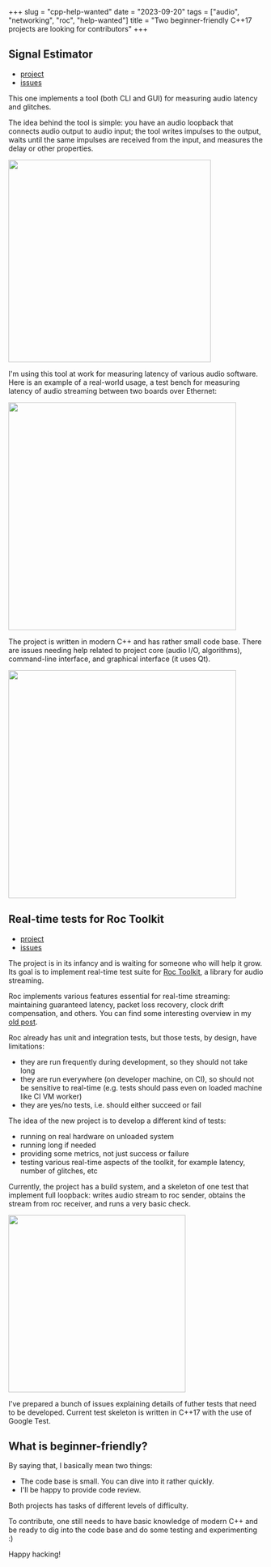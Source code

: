 +++
slug = "cpp-help-wanted"
date = "2023-09-20"
tags = ["audio", "networking", "roc", "help-wanted"]
title = "Two beginner-friendly C++17 projects are looking for contributors"
+++

## Signal Estimator

* [project](https://github.com/gavv/signal-estimator)
* [issues](https://github.com/gavv/signal-estimator/labels/help%20wanted)

This one implements a tool (both CLI and GUI) for measuring audio latency and glitches.

The idea behind the tool is simple: you have an audio loopback that connects audio output to audio input; the tool writes impulses to the output, waits until the same impulses are received from the input, and measures the delay or other properties.

<img src="/articles/cpp-help-wanted/signal_estimator.png" width="400px"/>

I'm using this tool at work for measuring latency of various audio software. Here is an example of a real-world usage, a test bench for measuring latency of audio streaming between two boards over Ethernet:

<img src="/articles/cpp-help-wanted/loopback_example.jpg" width="450px"/>

The project is written in modern C++ and has rather small code base. There are issues needing help related to project core (audio I/O, algorithms), command-line interface, and graphical interface (it uses Qt).

<img src="/articles/cpp-help-wanted/signal_estimator_gui.png" width="450px"/>

## Real-time tests for Roc Toolkit

* [project](https://github.com/roc-streaming/rt-tests)
* [issues](https://github.com/roc-streaming/rt-tests/labels/help%20wanted)

The project is in its infancy and is waiting for someone who will help it grow. Its goal is to implement real-time test suite for [Roc Toolkit](https://github.com/roc-streaming/roc-toolkit), a library for audio streaming.

Roc implements various features essential for real-time streaming: maintaining guaranteed latency, packet loss recovery, clock drift compensation, and others. You can find some interesting overview in my [old post](https://gavv.net/articles/new-network-transport/).

Roc already has unit and integration tests, but those tests, by design, have limitations:

* they are run frequently during development, so they should not take long
* they are run everywhere (on developer machine, on CI), so should not be sensitive to real-time (e.g. tests should pass even on loaded machine like CI VM worker)
* they are yes/no tests, i.e. should either succeed or fail

The idea of the new project is to develop a different kind of tests:

* running on real hardware on unloaded system
* running long if needed
* providing some metrics, not just success or failure
* testing various real-time aspects of the toolkit, for example latency, number of glitches, etc

Currently, the project has a build system, and a skeleton of one test that implement full loopback: writes audio stream to roc sender, obtains the stream from roc receiver, and runs a very basic check.

<img src="/articles/cpp-help-wanted/rt_tests.png" width="350px"/>

I've prepared a bunch of issues explaining details of futher tests that need to be developed. Current test skeleton is written in C++17 with the use of Google Test.

## What is beginner-friendly?

By saying that, I basically mean two things:

* The code base is small. You can dive into it rather quickly.
* I'll be happy to provide code review.

Both projects has tasks of different levels of difficulty.

To contribute, one still needs to have basic knowledge of modern C++ and be ready to dig into the code base and do some testing and experimenting :)

Happy hacking!
